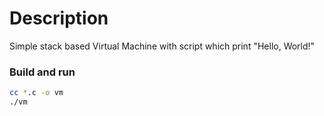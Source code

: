 # Description

Simple stack based Virtual Machine with script which print "Hello, World!"

### Build and run

```sh
cc *.c -o vm
./vm
```
